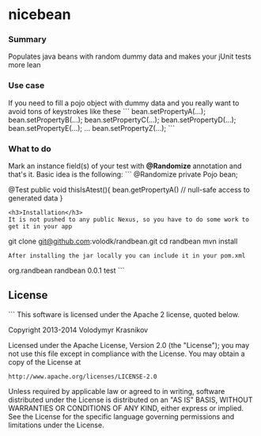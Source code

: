 nicebean
========

<h3>Summary</h3> Populates java beans with random dummy data and makes your jUnit tests more lean

<h3>Use case</h3> If you need to fill a pojo object with dummy data and you really want to avoid tons of keystrokes like these
```
bean.setPropertyA(...);
bean.setPropertyB(...);
bean.setPropertyC(...);
bean.setPropertyD(...);
bean.setPropertyE(...);
...
bean.setPropertyZ(...);
```
<h3>What to do</h3> Mark an instance field(s) of your test with <b>@Randomize</b> annotation and that's it. Basic idea is the following:
```
@Randomize private Pojo bean;

@Test public void thisIsAtest(){
  bean.getPropertyA() // null-safe access to generated data
}
```
<h3>Installation</h3>
It is not pushed to any public Nexus, so you have to do some work to get it in your app
```
git clone git@github.com:volodk/randbean.git
cd randbean
mvn install
```
After installing the jar locally you can include it in your pom.xml
```
<dependency>
  <groupId>org.randbean</groupId>
  <artifactId>randbean</artifactId>
  <version>0.0.1</version>
  <scope>test</scope>
</dependency>
```
<h2>License</h2>
```
This software is licensed under the Apache 2 license, quoted below.

Copyright 2013-2014 Volodymyr Krasnikov

Licensed under the Apache License, Version 2.0 (the "License"); you may not
use this file except in compliance with the License. You may obtain a copy of
the License at

    http://www.apache.org/licenses/LICENSE-2.0

Unless required by applicable law or agreed to in writing, software
distributed under the License is distributed on an "AS IS" BASIS, WITHOUT
WARRANTIES OR CONDITIONS OF ANY KIND, either express or implied. See the
License for the specific language governing permissions and limitations under
the License.
```
